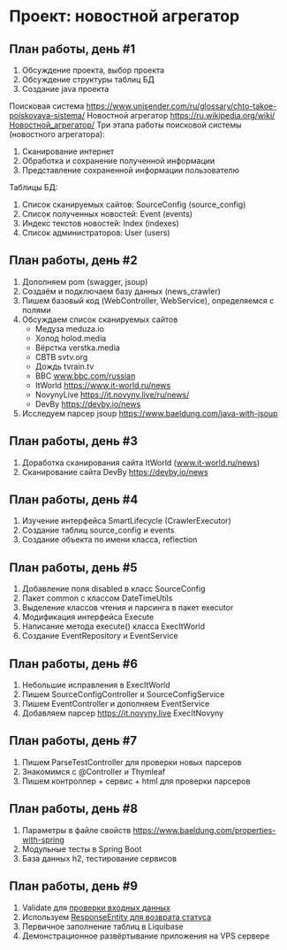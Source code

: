 Проект: новостной агрегатор
===========================

## План работы, день #1

1. Обсуждение проекта, выбор проекта
2. Обсуждение структуры таблиц БД
3. Создание java проекта

Поисковая система   https://www.unisender.com/ru/glossary/chto-takoe-poiskovaya-sistema/
Новостной агрегатор https://ru.wikipedia.org/wiki/Новостной_агрегатор/
Три этапа работы поисковой системы (новостного агрегатора):
1. Сканирование интернет
2. Обработка и сохранение полученной информации
3. Представление сохраненной информации пользователю

Таблицы БД:
1. Список сканируемых сайтов:	SourceConfig (source_config)
2. Список полученных новостей:	Event (events)
3. Индекс текстов новостей:		Index (indexes)
4. Список администраторов:		User (users)

## План работы, день #2

1. Дополняем pom (swagger, jsoup)
2. Создаём и подключаем базу данных (news_crawler)
3. Пишем базовый код (WebController, WebService), определяемся с полями
4. Обсуждаем список сканируемых сайтов
   - Медуза		meduza.io
   - Холод		holod.media
   - Вёрстка	verstka.media
   - СВТВ		svtv.org
   - Дождь		tvrain.tv
   - BBC		www.bbc.com/russian
   - ItWorld	https://www.it-world.ru/news
   - NovynyLive	https://it.novyny.live/ru/news/
   - DevBy		https://devby.io/news
4. Исследуем парсер jsoup https://www.baeldung.com/java-with-jsoup

## План работы, день #3

1. Доработка сканирования сайта ItWorld (www.it-world.ru/news)
2. Сканирование сайта DevBy https://devby.io/news

## План работы, день #4

1. Изучение интерфейса SmartLifecycle (CrawlerExecutor)
2. Создание таблиц source_config и events
3. Создание объекта по имени класса, reflection

## План работы, день #5

1. Добавление поля disabled в класс SourceConfig
2. Пакет common c классом DateTimeUtils
3. Выделение классов чтения и парсинга в пакет executor
4. Модификация интерфейса Execute
5. Написание метода execute() класса ExecItWorld
6. Создание EventRepository и EventService

## План работы, день #6

1. Небольшие исправления в ExecItWorld
2. Пишем SourceConfigController и SourceConfigService
3. Пишем EventController и дополняем EventService
4. Добавляем парсер https://it.novyny.live ExecItNovyny

## План работы, день #7

1. Пишем ParseTestController для проверки новых парсеров
2. Знакомимся с @Controller и Thymleaf
3. Пишем контроллер + сервис + html для проверки парсеров

## План работы, день #8

1. Параметры в файле свойств https://www.baeldung.com/properties-with-spring
2. Модульные тесты в Spring Boot
3. База данных h2, тестирование сервисов

## План работы, день #9

1. Validate для [проверки входных данных](https://medium.com/@skywalkerhunter/org-apache-commons-best-preconditions-validation-ouch-49b8a1f2fae9)
2. Используем [ResponseEntity для возврата статуса](https://for-each.dev/lessons/b/-spring-response-entity)
3. Первичное заполнение таблиц в Liquibase
4. Демонстрационное развёртывание приложения на VPS сервере
